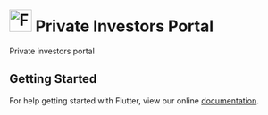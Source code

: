 # <img src="https://flutter.io/images/flutter-mark-square-100.png" alt="Flutter" width="40" height="40" /> Private Investors Portal

Private investors portal

## Getting Started

For help getting started with Flutter, view our online
[documentation](http://flutter.io/).
